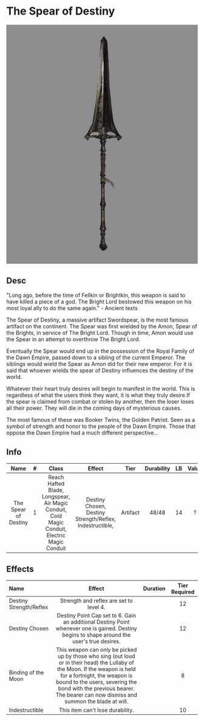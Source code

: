 # The Spear of Destiny

![Copyright](TheSpearOfDestiny.jpg)

## Desc

"Long ago, before the time of Fellkin or Brightkin, this weapon is said to have killed a piece of a god. The Bright Lord bestowed this weapon on his most loyal ally to do the same again." - Ancient texts

The Spear of Destiny, a massive artifact Swordspear,  is the most famous artifact on the continent. The Spear was first wielded by the Amon, Spear of the Brights, in service of The Bright Lord. Though in time, Amon would use the Spear in an attempt to overthrow The Bright Lord.

Eventually the Spear would end up in the possession of the Royal Family of the Dawn Empire, passed down to a sibling of the current Emperor. The siblings would wield the Spear as Amon did for their new emperor. For it is said that whoever wields the spear of Destiny influences the destiny of the world.

Whatever their heart truly desires will begin to manifest in the world. This is regardless of what the users think they want, it is what they truly desire.If the spear is claimed from combat or stolen by another, then the loser loses all their power. They will die in the coming days of mysterious causes.

The most famous of these was Booker Twins, the Golden Patriot. Seen as a symbol of strength and honor to the people of the Dawn Empire. Those that oppose the Dawn Empire had a much different perspective…

## Info

|         Name         | # |                                            Class                                            |                          Effect                          |   Tier   | Durability | LB | Value |
| :------------------: | :-: | :-----------------------------------------------------------------------------------------: | :------------------------------------------------------: | :------: | :--------: | :-: | :---: |
| The Spear of Destiny | 1 | Reach Hafted Blade, Longspear, Air Magic Conduit, Cold Magic Conduit, Electric Magic Conduit | Destiny Chosen, Destiny Strength/Reflex, Indestructible, | Artifact |   48/48   | 14 |   ?   |

## Effects

| Name                    |                                                                                                                                         Effect                                                                                                                                         | Duration | Tier Required |
| :---------------------- | :------------------------------------------------------------------------------------------------------------------------------------------------------------------------------------------------------------------------------------------------------------------------------------: | :------: | :-----------: |
| Destiny Strength/Reflex |                                                                                                                        Strength and reflex are set to level 4.                                                                                                                        |          |      12      |
| Destiny Chosen          |                                                                      Destiny Point Cap set to 6. Gain an additional Destiny Point whenever one is gained. Destiny begins to shape around the user's true desires.                                                                      |          |      12      |
| Binding of the Moon     | This weapon can only be picked up by those who sing (out loud or in their head) the Lullaby of the Moon. If the weapon is held for a fortnight, the weapon is bound to the users, severing the bond with the previous bearer. The bearer can now dismiss and summon the blade at will. |          |       8       |
| Indestructible          |                                                                                                                            This item can't lose durability.                                                                                                                            |          |      10      |
